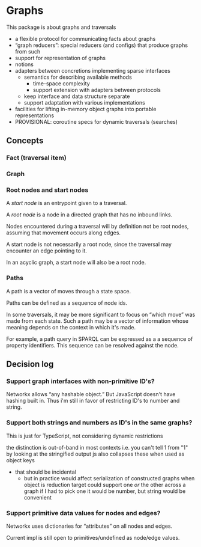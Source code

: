 # Graphs

This package is about graphs and traversals
- a flexible protocol for communicating facts about graphs
- “graph reducers”: special reducers (and configs) that produce graphs from such
- support for representation of graphs
- notions 
- adapters between concretions implementing sparse interfaces
  - semantics for describing available methods
    - time-space complexity
    - support extension with adapters between protocols
  - keep interface and data structure separate
  - support adaptation with various implementations
- facilities for lifting in-memory object graphs into portable representations
- PROVISIONAL: coroutine specs for dynamic traversals (searches)

## Concepts

### Fact (traversal item)

### Graph

### Root nodes and start nodes

A *start node* is an entrypoint given to a traversal.

A *root node* is a node in a directed graph that has no inbound links.

Nodes encountered during a traversal will by definition not be root nodes,
assuming that movement occurs along edges.

A start node is not necessarily a root node, since the traversal may encounter
an edge pointing to it.

In an acyclic graph, a start node will also be a root node.


### Paths

A path is a vector of moves through a state space.

Paths can be defined as a sequence of node ids.

In some traversals, it may be more significant to focus on “which move” was made
from each state.  Such a path may be a vector of information whose meaning
depends on the context in which it's made.

For example, a path query in SPARQL can be expressed as a a sequence of property
identifiers.  This sequence can be resolved against the node.


## Decision log

### Support graph interfaces with non-primitive ID's?

Networkx allows “any hashable object.”  But JavaScript doesn't have hashing
built in.  Thus i'm still in favor of restricting ID's to number and string.

### Support both strings and numbers as ID's in the same graphs?

This is just for TypeScript, not considering dynamic restrictions

the distinction is out-of-band in most contexts
i.e. you can't tell 1 from "1" by looking at the stringified output
js also collapses these when used as object keys
- that should be incidental
  - but in practice would affect serialization of constructed graphs when
    object is reduction target
could support one *or* the other across a graph
if I had to pick one it would be number, but string would be convenient


### Support primitive data values for nodes and edges?

Networkx uses dictionaries for “attributes” on all nodes and edges.

Current impl is still open to primitives/undefined as node/edge values.

